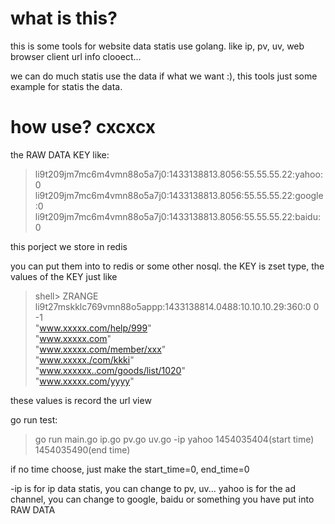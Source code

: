 # what is this?

this is some tools for website data statis use golang.
like ip, pv, uv, web browser client url info clooect...

we can do much statis use the data if what we want :), this tools just
some example for statis the data.


# how use?   cxcxcx
the RAW DATA KEY like:
>li9t209jm7mc6m4vmn88o5a7j0:1433138813.8056:55.55.55.22:yahoo:0
>li9t209jm7mc6m4vmn88o5a7j0:1433138813.8056:55.55.55.22:google:0
>li9t209jm7mc6m4vmn88o5a7j0:1433138813.8056:55.55.55.22:baidu:0

this porject we store in redis

you can put them into to redis or some other nosql.
the KEY is zset type, the values of the KEY just like
>shell> ZRANGE li9t27mskklc769vmn88o5appp:1433138814.0488:10.10.10.29:360:0 0 -1
><br />"www.xxxxx.com/help/999"
><br />"www.xxxxx.com"
><br />"www.xxxxx.com/member/xxx"
><br />"www.xxxxx./com/kkki"
><br />"www.xxxxxx..com/goods/list/1020"
><br />"www.xxxxx.com/yyyy"



these values is record the url view


go run test:
>go run main.go ip.go pv.go uv.go -ip yahoo 1454035404(start time) 1454035490(end time)

if no time choose, just make the start_time=0,  end_time=0

-ip is for ip data statis, you can change to pv, uv...
yahoo is for the ad channel, you can change to google, baidu or something you have put into RAW DATA
